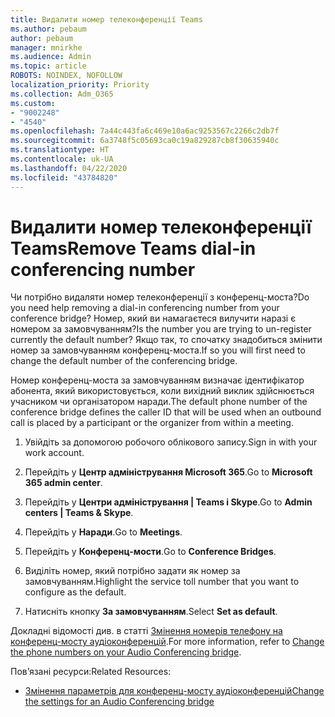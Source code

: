 ```yaml
---
title: Видалити номер телеконференції Teams
ms.author: pebaum
author: pebaum
manager: mnirkhe
ms.audience: Admin
ms.topic: article
ROBOTS: NOINDEX, NOFOLLOW
localization_priority: Priority
ms.collection: Adm_O365
ms.custom:
- "9002248"
- "4540"
ms.openlocfilehash: 7a44c443fa6c469e10a6ac9253567c2266c2db7f
ms.sourcegitcommit: 6a3748f5c05693ca0c19a829287cb8f30635940c
ms.translationtype: HT
ms.contentlocale: uk-UA
ms.lasthandoff: 04/22/2020
ms.locfileid: "43784820"
---
```

# <a name="remove-teams-dial-in-conferencing-number"></a><span data-ttu-id="41fab-102">Видалити номер телеконференції Teams</span><span class="sxs-lookup"><span data-stu-id="41fab-102">Remove Teams dial-in conferencing number</span></span>

<span data-ttu-id="41fab-103">Чи потрібно видаляти номер телеконференції з конференц-моста?</span><span class="sxs-lookup"><span data-stu-id="41fab-103">Do you need help removing a dial-in conferencing number from your conference bridge?</span></span> <span data-ttu-id="41fab-104">Номер, який ви намагаєтеся вилучити наразі є номером за замовчуванням?</span><span class="sxs-lookup"><span data-stu-id="41fab-104">Is the number you are trying to un-register currently the default number?</span></span> <span data-ttu-id="41fab-105">Якщо так, то спочатку знадобиться змінити номер за замовчуванням конференц-моста.</span><span class="sxs-lookup"><span data-stu-id="41fab-105">If so you will first need to change the default number of the conferencing bridge.</span></span>

<span data-ttu-id="41fab-106">Номер конференц-моста за замовчуванням визначає ідентифікатор абонента, який використовується, коли вихідний виклик здійснюється учасником чи організатором наради.</span><span class="sxs-lookup"><span data-stu-id="41fab-106">The default phone number of the conference bridge defines the caller ID that will be used when an outbound call is placed by a participant or the organizer from within a meeting.</span></span>

1. <span data-ttu-id="41fab-107">Увійдіть за допомогою робочого облікового запису.</span><span class="sxs-lookup"><span data-stu-id="41fab-107">Sign in with your work account.</span></span>

2. <span data-ttu-id="41fab-108">Перейдіть у **Центр адміністрування Microsoft 365**.</span><span class="sxs-lookup"><span data-stu-id="41fab-108">Go to **Microsoft 365 admin center**.</span></span>

3. <span data-ttu-id="41fab-109">Перейдіть у **Центри адміністрування | Teams і Skype**.</span><span class="sxs-lookup"><span data-stu-id="41fab-109">Go to **Admin centers | Teams & Skype**.</span></span>

4. <span data-ttu-id="41fab-110">Перейдіть у **Наради**.</span><span class="sxs-lookup"><span data-stu-id="41fab-110">Go to **Meetings**.</span></span>

5. <span data-ttu-id="41fab-111">Перейдіть у **Конференц-мости**.</span><span class="sxs-lookup"><span data-stu-id="41fab-111">Go to **Conference Bridges**.</span></span>

6. <span data-ttu-id="41fab-112">Виділіть номер, який потрібно задати як номер за замовчуванням.</span><span class="sxs-lookup"><span data-stu-id="41fab-112">Highlight the service toll number that you want to configure as the default.</span></span>

7. <span data-ttu-id="41fab-113">Натисніть кнопку **За замовчуванням**.</span><span class="sxs-lookup"><span data-stu-id="41fab-113">Select **Set as default**.</span></span>

<span data-ttu-id="41fab-114">Докладні відомості див. в статті [Змінення номерів телефону на конференц-мосту аудіоконференцій](https://docs.microsoft.com/microsoftteams/change-the-phone-numbers-on-your-audio-conferencing-bridge).</span><span class="sxs-lookup"><span data-stu-id="41fab-114">For more information, refer to [Change the phone numbers on your Audio Conferencing bridge](https://docs.microsoft.com/microsoftteams/change-the-phone-numbers-on-your-audio-conferencing-bridge).</span></span>

<span data-ttu-id="41fab-115">Пов’язані ресурси:</span><span class="sxs-lookup"><span data-stu-id="41fab-115">Related Resources:</span></span>

- [<span data-ttu-id="41fab-116">Змінення параметрів для конференц-мосту аудіоконференцій</span><span class="sxs-lookup"><span data-stu-id="41fab-116">Change the settings for an Audio Conferencing bridge</span></span>](https://docs.microsoft.com/microsoftteams/change-the-settings-for-an-audio-conferencing-bridge)
